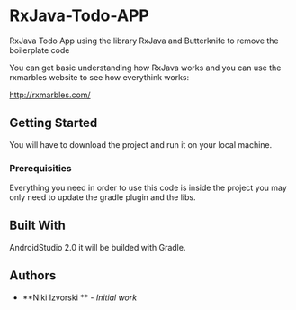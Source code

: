 # RxJava-Todo-APP
RxJava Todo App using the library RxJava and Butterknife to remove the boilerplate code

You can get basic understanding how RxJava works and you can use the rxmarbles website to see how everythink works:

http://rxmarbles.com/

## Getting Started

You will have to download the project and run it on your local machine.

### Prerequisities

Everything you need in order to use this code is inside the project you may only need to update the gradle plugin and the libs.

## Built With

AndroidStudio 2.0 it will be builded with Gradle.

## Authors

* **Niki Izvorski ** - *Initial work*
